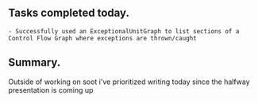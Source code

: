 ## Tasks completed today.
    - Successfully used an ExceptionalUnitGraph to list sections of a Control Flow Graph where exceptions are thrown/caught

## Summary. 
Outside of working on soot i've prioritized writing today since the halfway presentation is coming up
